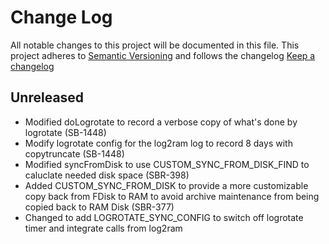 # Change Log
All notable changes to this project will be documented in this file.
This project adheres to [Semantic Versioning](http://semver.org/) and follows
the changelog [Keep a changelog](http://keepachangelog.com/)

## Unreleased
- Modified doLogrotate to record a verbose copy of what's done by logrotate (SB-1448)
- Modify logrotate config for the log2ram log to record 8 days with copytruncate (SB-1448)
- Modified syncFromDisk to use CUSTOM_SYNC_FROM_DISK_FIND to caluclate needed disk space (SBR-398)
- Added CUSTOM_SYNC_FROM_DISK to provide a more customizable copy back from FDisk to RAM to avoid archive maintenance from being copied back to RAM Disk (SBR-377)
- Changed to add LOGROTATE_SYNC_CONFIG to switch off logrotate timer and integrate calls from log2ram